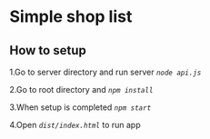 # Simple shop list

## How to setup
1.Go to server directory and  run server _`node api.js`_ 

2.Go to root directory and _`npm install`_ 

3.When setup is completed _`npm start`_ 

4.Open _`dist/index.html`_ to run app 
